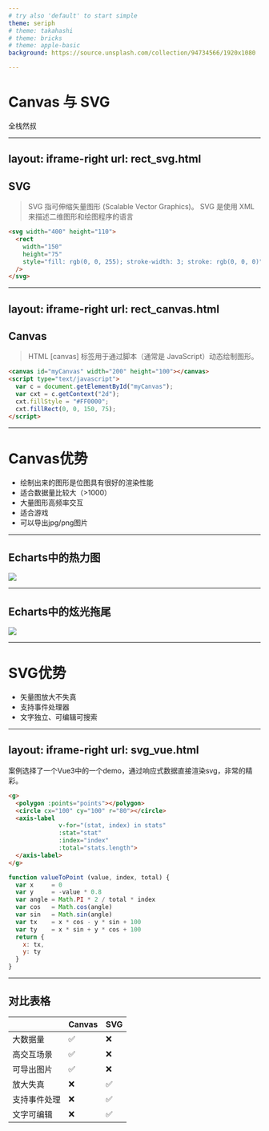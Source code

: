 ```yaml
---
# try also 'default' to start simple
theme: seriph
# theme: takahashi
# theme: bricks
# theme: apple-basic
background: https://source.unsplash.com/collection/94734566/1920x1080

---
```


# Canvas 与 SVG
全栈然叔

---
layout: iframe-right
url: rect_svg.html
---

## SVG
> SVG 指可伸缩矢量图形 (Scalable Vector Graphics)。
> SVG 是使用 XML 来描述二维图形和绘图程序的语言

```html
<svg width="400" height="110">
  <rect
    width="150"
    height="75"
    style="fill: rgb(0, 0, 255); stroke-width: 3; stroke: rgb(0, 0, 0)"
  />
</svg>
```

---
layout: iframe-right
url: rect_canvas.html
---

## Canvas
> HTML [canvas] 标签用于通过脚本（通常是 JavaScript）动态绘制图形。
```html
<canvas id="myCanvas" width="200" height="100"></canvas>
<script type="text/javascript">
  var c = document.getElementById("myCanvas");
  var cxt = c.getContext("2d");
  cxt.fillStyle = "#FF0000";
  cxt.fillRect(0, 0, 150, 75);
</script>
```

---

# Canvas优势
- 绘制出来的图形是位图具有很好的渲染性能
- 适合数据量比较大（>1000）
- 大量图形高频率交互
- 适合游戏
- 可以导出jpg/png图片

---

## Echarts中的热力图
![](https://gitee.com/josephxia/picgo/raw/master/juejin/1.png)

---

## Echarts中的炫光拖尾
![](https://gitee.com/josephxia/picgo/raw/master/juejin/2.png)


---

# SVG优势
- 矢量图放大不失真
- 支持事件处理器
- 文字独立、可编辑可搜索

---
layout: iframe-right
url: svg_vue.html
---

案例选择了一个Vue3中的一个demo，通过响应式数据直接渲染svg，非常的精彩。

```html
<g>
  <polygon :points="points"></polygon>
  <circle cx="100" cy="100" r="80"></circle>
  <axis-label
              v-for="(stat, index) in stats"
              :stat="stat"
              :index="index"
              :total="stats.length">
  </axis-label>
</g>
```

```js
function valueToPoint (value, index, total) {
  var x     = 0
  var y     = -value * 0.8
  var angle = Math.PI * 2 / total * index
  var cos   = Math.cos(angle)
  var sin   = Math.sin(angle)
  var tx    = x * cos - y * sin + 100
  var ty    = x * sin + y * cos + 100
  return {
    x: tx,
    y: ty
  }
}
```

---

## 对比表格

|              | Canvas | SVG  |
| ------------ | ------ | ---- |
| 大数据量     | ✅      | ❌    |
| 高交互场景   | ✅      | ❌    |
| 可导出图片   | ✅      | ❌    |
| 放大失真     | ❌      | ✅    |
| 支持事件处理 | ❌      | ✅    |
| 文字可编辑   | ❌      | ✅    |
